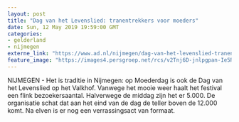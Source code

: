 ```yaml
---
layout: post
title: "Dag van het Levenslied: tranentrekkers voor moeders"
date: Sun, 12 May 2019 19:59:00 GMT
categories: 
- gelderland 
- nijmegen 
externe_link: "https://www.ad.nl/nijmegen/dag-van-het-levenslied-tranentrekkers-voor-moeders~ad66c0b7/"
feature_image: "https://images4.persgroep.net/rcs/v2Tnj6D-jnlpgpan-Ie5R6U3TQM/diocontent/148097033/_fitwidth/400/?appId=21791a8992982cd8da851550a453bd7f&quality=0.7"
---
```


NIJMEGEN - Het is traditie in Nijmegen: op Moederdag is ook de Dag van het Levenslied op het Valkhof. Vanwege het mooie weer haalt het festival een flink bezoekersaantal. Halverwege de middag zijn het er 5.000. De organisatie schat dat aan het eind van de dag de teller boven de 12.000 komt. Na elven is er nog een verrassingsact van formaat.
